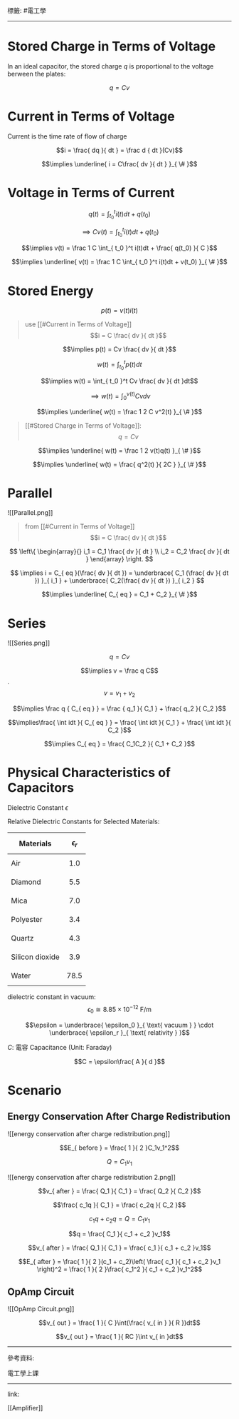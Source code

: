標籤: #電工學 

---

# Stored Charge in Terms of Voltage

In an ideal capacitor, the stored charge $q$ is proportional to the voltage berween the plates:

$$q = Cv$$


# Current in Terms of Voltage

Current is the time rate of flow of charge

$$i = \frac{ dq }{ dt } = \frac d { dt }(Cv)$$

$$\implies \underline{ 
	i = C\frac{ dv }{ dt } 
}_{ \# }$$

# Voltage in Terms of Current

$$q(t) = \int_{ t_0 }^t i(t)dt + q(t_0)$$

$$\implies Cv(t) = 
\int_{ t_0 }^t i(t)dt + q(t_0)$$

$$\implies v(t) = 
\frac 1 C \int_{ t_0 }^t i(t)dt + 
\frac{ q(t_0) }{ C }$$

$$\implies 
\underline{
	v(t) = 
	\frac 1 C \int_{ t_0 }^t i(t)dt + 
	v(t_0)
}_{ \# }$$

# Stored Energy

$$p(t) = v(t)i(t)$$

> use [[#Current in Terms of Voltage]]
> $$i = C \frac{ dv }{ dt }$$

$$\implies p(t) = Cv \frac{ dv }{ dt }$$

$$w(t) = \int_{ t_0 }^t p(t)dt$$

$$\implies w(t) = 
\int_{ t_0 }^t Cv \frac{ dv }{ dt }dt$$

$$\implies w(t) = \int_0^{ v(t) } Cvdv$$

$$\implies \underline{ 
	w(t) = \frac 1 2 C v^2(t)
}_{ \# }$$

> [[#Stored Charge in Terms of Voltage]]:
> $$q = Cv$$

$$\implies \underline{ 
	w(t) = \frac 1 2 v(t)q(t)
}_{ \# }$$

$$\implies \underline{ 
	w(t) = \frac{ q^2(t) }{ 2C } 
}_{ \# }$$

# Parallel

![[Parallel.png]]

> from [[#Current in Terms of Voltage]]
> $$i = C \frac{ dv }{ dt }$$

$$
\left\{
	\begin{array}{}
		i_1 = C_1 \frac{ dv }{ dt } \\
		i_2 = C_2 \frac{ dv }{ dt }
	\end{array}
\right.
$$

$$
\implies i = C_{ eq }(\frac{ dv }{ dt }) = 
\underbrace{ C_1 (\frac{ dv }{ dt }) }_{ i_1 } + \underbrace{ C_2(\frac{ dv }{ dt }) }_{ i_2 }
$$

$$\implies 
\underline{ C_{ eq } = C_1 + C_2 }_{ \# }$$

# Series

![[Series.png]]

$$q = Cv$$

$$\implies v = \frac q C$$
.
$$v = v_1 + v_2$$

$$\implies 
\frac q { C_{ eq } } = 
\frac { q_1 }{ C_1 } + \frac{ q_2 }{ C_2 }$$

$$\implies\frac{ \int idt }{ C_{ eq } } = \frac{ \int idt }{ C_1 } + \frac{ \int idt }{ C_2 }$$

$$\implies C_{ eq } = \frac{ C_1C_2 }{ C_1 + C_2 }$$

# Physical Characteristics of Capacitors

Dielectric Constant $\epsilon$

Relative Dielectric Constants for Selected Materials:

| Materials       | $$\epsilon_r$$ |
| --------------- | -------------- |
| Air             | $$1.0$$        |
| Diamond         | $$5.5$$        |
| Mica            | $$7.0$$        |
| Polyester       | $$3.4$$        |
| Quartz          | $$4.3$$        |
| Silicon dioxide | $$3.9$$        |
| Water           | $$78.5$$       | 

dielectric constant in vacuum:
$$\epsilon_0 \cong 8.85 \times 10^{ -12 } \text{ F/m }$$

$$\epsilon = \underbrace{ \epsilon_0 }_{ \text{ vacuum } } \cdot \underbrace{ \epsilon_r }_{ \text{ relativity } }$$

$C$: 電容 Capacitance (Unit: Faraday)

$$C = \epsilon\frac{ A }{ d }$$

# Scenario

## Energy Conservation After Charge Redistribution

![[energy conservation after charge redistribution.png]]

$$E_{ before } = \frac{ 1 }{ 2 }C_1v_1^2$$

$$Q = C_1v_1$$

![[energy conservation after charge redistribution 2.png]]

$$v_{ after } = \frac{ Q_1 }{ C_1 } = \frac{ Q_2 }{ C_2 }$$

$$\frac{ c_1q }{ C_1 } = \frac{ c_2q }{ C_2 }$$

$$c_1q + c_2q = Q = C_1 v_1$$

$$q = \frac{ C_1 }{ c_1 + c_2 }v_1$$

$$v_{ after } = \frac{ Q_1 }{ C_1 } = \frac{ c_1 }{ c_1 + c_2 }v_1$$

$$E_{ after } = \frac{ 1 }{ 2 }(c_1 + c_2)\left( \frac{ c_1 }{ c_1 + c_2 }v_1 \right)^2 = \frac{ 1 }{ 2 }\frac{ c_1^2 }{ c_1 + c_2 }v_1^2$$

## OpAmp Circuit

![[OpAmp Circuit.png]]

$$v_{ out } = \frac{ 1 }{ C }\int(\frac{ v_{ in } }{ R })dt$$

$$v_{ out } = \frac{ 1 }{ RC }\int v_{ in }dt$$

---

參考資料:

電工學上課

---

link:

[[Amplifier]]